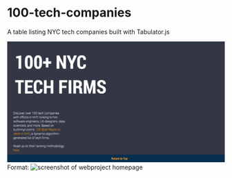 # 100-tech-companies
A table listing NYC tech companies built with Tabulator.js


![Preview](preview.png)Format: ![screenshot of webproject homepage](https://aprilharris.github.io/100-tech-companies/)
